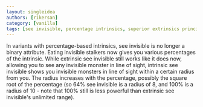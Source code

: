 ```yaml
---
layout: singleidea
authors: [rikersan]
category: [vanilla]
tags: [see invisible, percentage intrinsics, superior extrinsics principle]
---
```

In variants with percentage-based intrinsics, see invisible is no longer a
binary attribute. Eating invisible stalkers now gives you various percentages
of the intrinsic. While extrinsic see invisible still works like it does now,
allowing you to see any invisible monster in line of sight, intrinsic see
invisible shows you invisible monsters in line of sight within a certain radius
from you. The radius increases with the percentage, possibly the square root of
the percentage (so 64% see invisible is a radius of 8, and 100% is a radius of
10 - note that 100% still is less powerful than extrinsic see invisible's
unlimited range).
